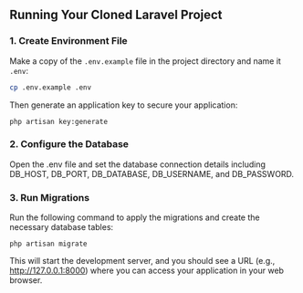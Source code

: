 ## Running Your Cloned Laravel Project

### 1. Create Environment File

Make a copy of the `.env.example` file in the project directory and name it `.env`:

```sh
cp .env.example .env
```

Then generate an application key to secure your application:

```
php artisan key:generate
```

### 2. Configure the Database

Open the .env file and set the database connection details including DB_HOST, DB_PORT, DB_DATABASE, DB_USERNAME, and DB_PASSWORD.

### 3. Run Migrations

Run the following command to apply the migrations and create the necessary database tables:

```
php artisan migrate
```

This will start the development server, and you should see a URL (e.g., http://127.0.0.1:8000) where you can access your application in your web browser.
